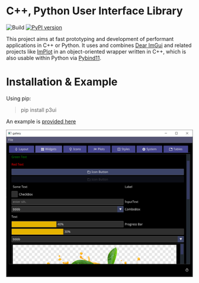 # C++, Python User Interface Library
![Build](https://github.com/0lru/p3ui/workflows/Build/badge.svg)
[![PyPI version](https://badge.fury.io/py/p3ui.svg)](https://badge.fury.io/py/p3ui)

This project aims at fast prototyping and development of performant applications in C++ or Python. It uses and combines [Dear ImGui](https://github.com/ocornut/imgui) and related projects like [ImPlot](https://github.com/epezent/implot) in an object-oriented wrapper written in C++, which is also usable within Python via [Pybind11](https://github.com/pybind/pybind11).

#  Installation & Example

Using pip:

> pip install p3ui

An example is [provided here](python/gallery)

![widgets](https://raw.githubusercontent.com/0lru/p3ui/main/doc/widgets.png)
